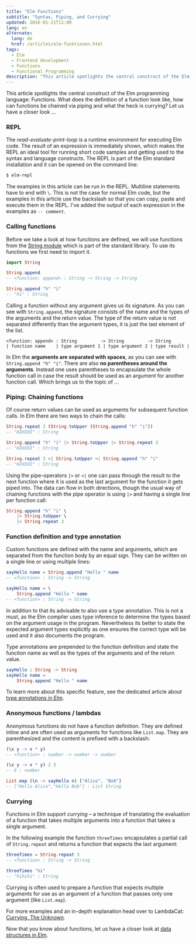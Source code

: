 ```yaml
---
title: "Elm Functions"
subtitle: "Syntax, Piping, and Currying"
updated: 2016-01-21T11:00
lang: en
alternate:
  lang: de
  href: /articles/elm-funktionen.html
tags:
  - Elm
  - Frontend development
  - Functions
  - Functional Programming
description: "This article spotlights the central construct of the Elm programming language: Functions. What does the definition of a function look like, how can functions be chained via piping and what the heck is currying?"
---
```


This article spotlights the central construct of the Elm programming language: Functions. What does the definition of a function look like, how can functions be chained via piping and what the heck is currying? Let us have a closer look …

<!-- more -->

### REPL

The *read-evaluate-print-loop* is a runtime environment for executing Elm code. The result of an expression is immediately shown, which makes the REPL an ideal tool for running short code samples and getting used to the syntax and language constructs. The REPL is part of the Elm standard installation and it can be opened on the command line:

```bash
$ elm-repl
```

The examples in this article can be run in the REPL. Multiline statements have to end with `\`. This is not the case for normal Elm code, but the examples in this article use the backslash so that you can copy, paste and execute them in the REPL. I've added the output of each expression in the examples as `-- comment`.

### Calling functions

Before we take a look at how functions are defined, we will use functions from the [String module](http://package.elm-lang.org/packages/elm-lang/core/3.0.0/String) which is part of the standard library. To use its functions we first need to import it.

```elm
import String

String.append
-- <function: append> : String -> String -> String

String.append "h" "i"
-- "hi" : String
```

Calling a function without any argument gives us its signature. As you can see with `String.append`, the signature consists of the name and the types of the arguments and the return value. The type of the return value is not separated differently than the argument types, it is just the last element of the list.

```
<function: append> : String         -> String         -> String
| function name    | type argument 1 | type argument 2 | type result |
```

In Elm the **arguments are separated with spaces**, as you can see with `String.append "h" "i"`. There are also **no parentheses around the arguments**. Instead one uses parentheses to encapsulate the whole function call in case the result should be used as an argument for another function call. Which brings us to the topic of …

### Piping: Chaining functions

Of course return values can be used as arguments for subsequent function calls. In Elm there are two ways to chain the calls:

```elm
String.repeat 3 (String.toUpper (String.append "h" "i"))
-- "HIHIHI" : String

String.append "h" "i" |> String.toUpper |> String.repeat 3
-- "HIHIHI" : String

String.repeat 3 <| String.toUpper <| String.append "h" "i"
-- "HIHIHI" : String
```

Using the pipe-operators `|>` or `<|` one can pass through the result to the next function where it is used as the last argument for the function it gets piped into. The data can flow in both directions, though the usual way of chaining functions with the pipe operator is using `|>` and having a single line per function call:

```elm
String.append "h" "i" \
    |> String.toUpper \
    |> String.repeat 3
```

### Function definition and type annotation

Custom functions are defined with the name and arguments, which are separated from the function body by an equal sign. They can be written on a single line or using multiple lines:

```elm
sayHello name = String.append "Hello " name
-- <function> : String -> String

sayHello name = \
    String.append "Hello " name
-- <function> : String -> String
```

In addition to that its advisable to also use a type annotation. This is not a must, as the Elm compiler uses type inference to determine the types based on the argument usage in the program. Nevertheless its better to state the expected argument types explicitly as one ensures the correct type will be used and it also documents the program.

Type annotations are prepended to the function definition and state the function name as well as the types of the arguments and of the return value.

```elm
sayHello : String -> String
sayHello name =
    String.append "Hello " name
```

To learn more about this specific feature, see the dedicated article about [type annotations in Elm](elm-type-annotations.html).

### Anonymous functions / lambdas

Anonymous functions do not have a function definition. They are defined inline and are often used as arguments for functions like `List.map`. They are parenthesized and the content is prefixed with a backslash:

```elm
(\x y -> x * y)
-- <function> : number -> number -> number

(\x y -> x * y) 2 3
-- 6 : number

List.map (\n -> sayHello n) ["Alice", "Bob"]
-- ["Hello Alice","Hello Bob"] : List String
```

### Currying

Functions in Elm support *currying* – a technique of translating the evaluation of a function that takes multiple arguments into a function that takes a single argument.

In the following example the function `threeTimes` encapsulates a partial call of `String.repeat` and returns a function that expects the last argument:

```elm
threeTimes = String.repeat 3
-- <function> : String -> String

threeTimes "hi"
-- "hihihi" : String
```

Currying is often used to prepare a function that expects multiple arguments for use as an argument of a function that passes only one argument (like `List.map`).

For more examples and an in-depth explanation head over to LambdaCat: [Currying, The Unknown](http://www.lambdacat.com/road-to-elm-currying-the-unknown/).

Now that you know about functions, let us have a closer look at [data structures in Elm](/articles/elm-data-structures-list-array-set-dict.html).
